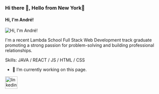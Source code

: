 ### Hi there 👋, Hello from New York🗽
#### Hi, I'm André!
![Hi, I'm André!](https://arturssmirnovs.github.io/github-profile-readme-generator/images/banner.png)

I'm a recent Lambda School Full Stack Web Development track graduate promoting a strong passion for problem-solving and building professional relationships.

Skills: JAVA / REACT / JS / HTML / CSS

- 🔭 I’m currently working on this page. 


[<img src='https://cdn.jsdelivr.net/npm/simple-icons@3.0.1/icons/linkedin.svg' alt='linkedin' height='40'>](https://www.linkedin.com/in/andrejeon/)  

